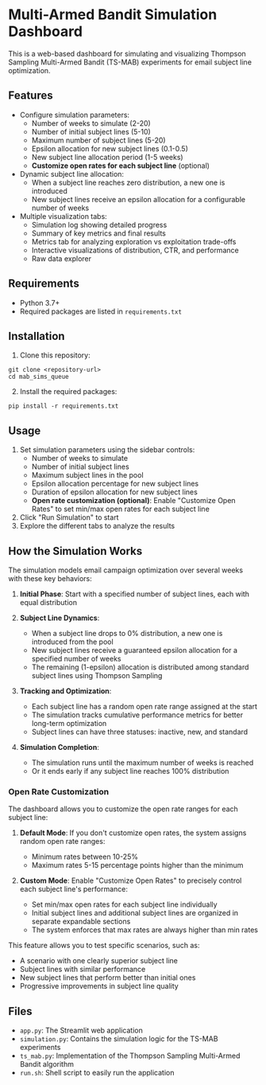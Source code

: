 # Multi-Armed Bandit Simulation Dashboard

This is a web-based dashboard for simulating and visualizing Thompson Sampling Multi-Armed Bandit (TS-MAB) experiments for email subject line optimization.

## Features

- Configure simulation parameters:
  - Number of weeks to simulate (2-20)
  - Number of initial subject lines (5-10)
  - Maximum number of subject lines (5-20)
  - Epsilon allocation for new subject lines (0.1-0.5)
  - New subject line allocation period (1-5 weeks)
  - **Customize open rates for each subject line** (optional)
- Dynamic subject line allocation:
  - When a subject line reaches zero distribution, a new one is introduced
  - New subject lines receive an epsilon allocation for a configurable number of weeks
- Multiple visualization tabs:
  - Simulation log showing detailed progress
  - Summary of key metrics and final results
  - Metrics tab for analyzing exploration vs exploitation trade-offs
  - Interactive visualizations of distribution, CTR, and performance
  - Raw data explorer

## Requirements

- Python 3.7+
- Required packages are listed in `requirements.txt`

## Installation

1. Clone this repository:
```
git clone <repository-url>
cd mab_sims_queue
```

2. Install the required packages:
```
pip install -r requirements.txt
```

## Usage

1. Set simulation parameters using the sidebar controls:
   - Number of weeks to simulate
   - Number of initial subject lines
   - Maximum subject lines in the pool
   - Epsilon allocation percentage for new subject lines
   - Duration of epsilon allocation for new subject lines
   - **Open rate customization (optional)**: Enable "Customize Open Rates" to set min/max open rates for each subject line
2. Click "Run Simulation" to start
3. Explore the different tabs to analyze the results

## How the Simulation Works

The simulation models email campaign optimization over several weeks with these key behaviors:

1. **Initial Phase**: Start with a specified number of subject lines, each with equal distribution
2. **Subject Line Dynamics**:
   - When a subject line drops to 0% distribution, a new one is introduced from the pool
   - New subject lines receive a guaranteed epsilon allocation for a specified number of weeks
   - The remaining (1-epsilon) allocation is distributed among standard subject lines using Thompson Sampling

3. **Tracking and Optimization**:
   - Each subject line has a random open rate range assigned at the start
   - The simulation tracks cumulative performance metrics for better long-term optimization
   - Subject lines can have three statuses: inactive, new, and standard

4. **Simulation Completion**:
   - The simulation runs until the maximum number of weeks is reached
   - Or it ends early if any subject line reaches 100% distribution

### Open Rate Customization

The dashboard allows you to customize the open rate ranges for each subject line:

1. **Default Mode**: If you don't customize open rates, the system assigns random open rate ranges:
   - Minimum rates between 10-25%
   - Maximum rates 5-15 percentage points higher than the minimum

2. **Custom Mode**: Enable "Customize Open Rates" to precisely control each subject line's performance:
   - Set min/max open rates for each subject line individually
   - Initial subject lines and additional subject lines are organized in separate expandable sections
   - The system enforces that max rates are always higher than min rates

This feature allows you to test specific scenarios, such as:
- A scenario with one clearly superior subject line
- Subject lines with similar performance
- New subject lines that perform better than initial ones
- Progressive improvements in subject line quality

## Files

- `app.py`: The Streamlit web application
- `simulation.py`: Contains the simulation logic for the TS-MAB experiments
- `ts_mab.py`: Implementation of the Thompson Sampling Multi-Armed Bandit algorithm
- `run.sh`: Shell script to easily run the application 